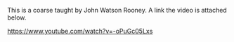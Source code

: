 This is a coarse taught by John Watson Rooney. A link the video is attached below. 

https://www.youtube.com/watch?v=-oPuGc05Lxs